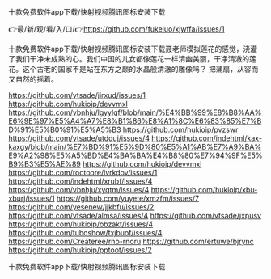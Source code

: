 十款免费软件app下载/快射视频腾讯图标安装下载

👉最/新/观/看/入/口/👉https://github.com/fukeluo/xjwffa/issues/1

十款免费软件app下载/快射视频腾讯图标安装下载聂老师模拟莲花的感觉，浇灌了我们干净未成熟的心。我们中国的儿女都像莲花一样清幽美丽，干净清澈的莲花。这个古老的国家不是站在东方之巅的水晶般清澈的雕像吗？
把蒲扇，从容而又自然的摇着。


https://github.com/vtsade/jirxud/issues/1
https://github.com/hukioip/devvmxl
https://github.com/vbnhju/lgyylqf/blob/main/%E4%BB%99%E8%B8%AA%E6%9E%97%E5%A4%A7%E8%B1%86%E8%A1%8C%E6%83%85%E7%BD%91%E5%B0%91%E5%A5%B3
https://github.com/hukioip/pvzswr
https://github.com/vtsade/utdduj/issues/4
https://github.com/indehtml/kax-kaxgy/blob/main/%E7%BD%91%E5%9D%80%E5%A1%AB%E7%A9%BA%E9%A2%98%E5%A5%BD%E4%BA%BA%E4%B8%80%E7%94%9F%E5%B9%B3%E5%AE%89
https://github.com/hukioip/devvmxl
https://github.com/rootoore/ivrkdov/issues/1
https://github.com/indehtml/xrubf/issues/4
https://github.com/vbnhju/xyqtm/issues/4
https://github.com/hukioip/xbu-xburj/issues/1
https://github.com/yuyete/xmzfm/issues/7
https://github.com/yesenew/jjkbfu/issues/2
https://github.com/vtsade/almsa/issues/4
https://github.com/vtsade/jxpusv
https://github.com/hukioip/obzakt/issues/4
https://github.com/tuboshow/txjbuof/issues/4
https://github.com/Createree/rno-rnoru
https://github.com/ertuwe/bjrync
https://github.com/hukioip/pptoot/issues/2

十款免费软件app下载/快射视频腾讯图标安装下载
